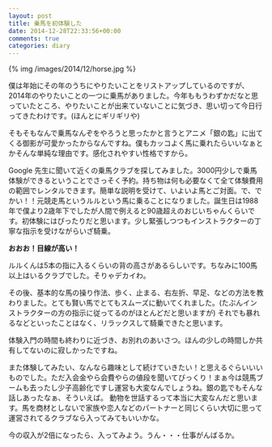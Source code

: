 ```yaml
---
layout: post
title: 乗馬を初体験した
date: 2014-12-28T22:33:56+00:00
comments: true
categories: diary
---
```


{% img /images/2014/12/horse.jpg %}

僕は年始にその年のうちにやりたいことをリストアップしているのですが、2014年のやりたいことの一つに乗馬がありました。今年ももうわずかだなと思っていたところ、やりたいことが出来ていないことに気づき、思い切って今日行ってきたわけです。(ほんとにギリギリや)

そもそもなんで乗馬なんぞをやろうと思ったかと言うとアニメ「銀の匙」に出てくる御影が可愛かったからなんですね。僕もカッコよく馬に乗れたらいいなぁとかそんな単純な理由です。感化されやすい性格ですから。

Google 先生に聞いて近くの乗馬クラブを探してみました。3000円少しで乗馬体験ができるということでさっそく予約。持ち物は何も必要なくて全て体験費用の範囲でレンタルできます。簡単な説明を受けて、いよいよ馬とご対面。で、でかい！！元競走馬というルルという馬に乗ることになりました。誕生日は1988年で僕より2歳年下でしたが人間で例えると90歳超えのおじいちゃんくらいです。初体験にはぴったりだと思います。少し緊張しつつもインストラクターの丁寧な指示を受けながらいざ騎乗。

<strong>おおお！目線が高い！</strong>

ルルくんは5本の指に入るくらいの背の高さがあるらしいです。ちなみに100馬以上はいるクラブでした。そりゃデカイわ。

その後、基本的な馬の操り作法、歩く、止まる、右左折、早足、などの方法を教わりました。とても賢い馬でとてもスムーズに動いてくれました。(たぶんインストラクターの方の指示に従ってるのがほとんどだと思いますが)
それでも暴れるなどといったことはなく、リラックスして騎乗できたと思います。

体験入門の時間も終わりに近づき、お別れのあいさつ。ほんの少しの時間しか共有してないのに寂しかったですね。

また体験してみたい、なんなら趣味として続けていきたい！と思えるぐらいいいものでした。ただ入会金やら会費やらの値段を聞いてびっくり！まぁ今は競馬ブームも去ったし少子高齢化ですし運営も大変なんでしょうね。銀の匙でもそんな話しあったなぁ、そういえば。
動物を世話するって本当に大変なんだと思います。馬を商材としないで家族や恋人などのパートナーと同じくらい大切に思って運営されてるクラブなら入ってみてもいいかな。

今の収入が2倍になったら、入ってみよう。うん・・・仕事がんばるか。
